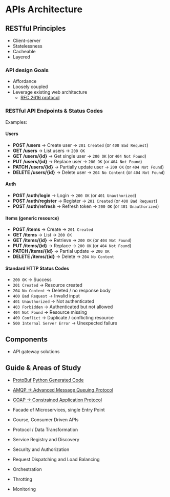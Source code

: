 APIs Architecture
================

RESTful Principles
------------------

* Client-server
* Statelessness
* Cacheable
* Layered

### API design Goals

* Affordance
* Loosely  coupled
* Leverage existing web architecture
    * [RFC 2616 protocol](https://tools.ietf.org/html/rfc2616)


### RESTful API Endpoints & Status Codes

Examples:

#### Users
- **POST /users** → Create user → `201 Created` (or `400 Bad Request`)
- **GET /users** → List users → `200 OK`
- **GET /users/{id}** → Get single user → `200 OK` (or `404 Not Found`)
- **PUT /users/{id}** → Replace user → `200 OK` (or `404 Not Found`)
- **PATCH /users/{id}** → Partially update user → `200 OK` (or `404 Not Found`)
- **DELETE /users/{id}** → Delete user → `204 No Content` (or `404 Not Found`)

#### Auth
- **POST /auth/login** → Login → `200 OK` (or `401 Unauthorized`)
- **POST /auth/register** → Register → `201 Created` (or `400 Bad Request`)
- **POST /auth/refresh** → Refresh token → `200 OK` (or `401 Unauthorized`)

#### Items (generic resource)
- **POST /items** → Create → `201 Created`
- **GET /items** → List → `200 OK`
- **GET /items/{id}** → Retrieve → `200 OK` (or `404 Not Found`)
- **PUT /items/{id}** → Replace → `200 OK` (or `404 Not Found`)
- **PATCH /items/{id}** → Partial update → `200 OK`
- **DELETE /items/{id}** → Delete → `204 No Content`

#### Standard HTTP Status Codes
- `200 OK` → Success
- `201 Created` → Resource created
- `204 No Content` → Deleted / no response body
- `400 Bad Request` → Invalid input
- `401 Unauthorized` → Not authenticated
- `403 Forbidden` → Authenticated but not allowed
- `404 Not Found` → Resource missing
- `409 Conflict` → Duplicate / conflicting resource
- `500 Internal Server Error` → Unexpected failure

Components
----------

* API gateway solutions


Guide & Areas of Study
-----------------------


* [ProtoBuf](https://developers.google.com/protocol-buffers/docs/reference/overview)  [Python Generated Code](https://developers.google.com/protocol-buffers/docs/reference/python-generated)
* [AMQP -> Advanced Message Queuing Protocol](https://es.wikipedia.org/wiki/Advanced_Message_Queuing_Protocol)
* [COAP -> Constrained Application Protocol](https://en.wikipedia.org/wiki/Constrained_Application_Protocol)

* Facade of Microservices, single Entry Point
* Course, Consumer Driven APIs
* Protocol / Data Transformation
* Service Registry and Discovery
* Security and Authorization
* Request Dispatching and Load Balancing
* Orchestration
* Throtting
* Monitoring
